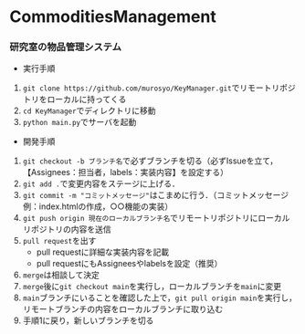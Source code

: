 # CommoditiesManagement
### 研究室の物品管理システム
- 実行手順
1. `git clone https://github.com/murosyo/KeyManager.git`でリモートリポジトリをローカルに持ってくる
2. `cd KeyManager`でディレクトリに移動
3. `python main.py`でサーバを起動
- 開発手順
1. `git checkout -b ブランチ名`で必ずブランチを切る（必ずIssueを立て，【Assignees：担当者，labels：実装内容】を設定する）
2. `git add .`で変更内容をステージに上げる．
3. `git commit -m "コミットメッセージ"`はこまめに行う．（コミットメッセージ例：index.htmlの作成，○○機能の実装）
4. `git push origin 現在のローカルブランチ名`でリモートリポジトリにローカルリポジトリの内容を送信
5. `pull request`を出す
   - pull requestに詳細な実装内容を記載
   - pull requestにもAssigneesやlabelsを設定（推奨）
6. `merge`は相談して決定
7. `merge`後に`git checkout main`を実行し，ローカルブランチを`main`に変更
8. `main`ブランチにいることを確認した上で，`git pull origin main`を実行し，リモートブランチの内容をローカルブランチに取り込む
9. 手順1に戻り，新しいブランチを切る
